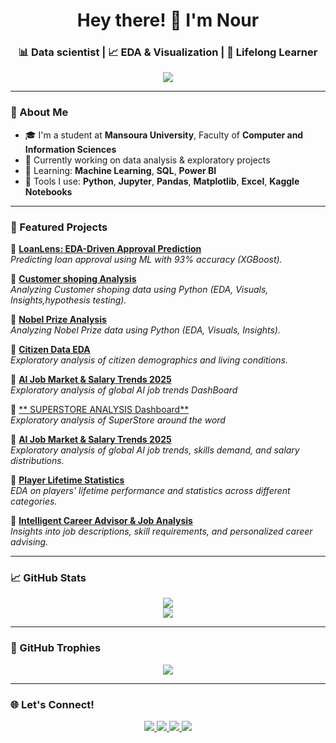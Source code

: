 <!-- Header -->
<h1 align="center">Hey there! 👋 I'm Nour</h1>
<h3 align="center">📊 Data scientist | 📈 EDA & Visualization | 🧠 Lifelong Learner</h3>

<p align="center">
  <img src="https://readme-typing-svg.demolab.com?font=Fira+Code&size=22&pause=1000&center=true&vCenter=true&width=435&lines=Turning+Data+into+Decisions;Exploring+Patterns+in+Numbers!" />
</p>

---

### 🧠 About Me

- 🎓 I'm a student at **Mansoura University**, Faculty of **Computer and Information Sciences**
- 🧪 Currently working on data analysis & exploratory projects  
- 🌱 Learning: **Machine Learning**, **SQL**, **Power BI**  
- 🧰 Tools I use: **Python**, **Jupyter**, **Pandas**, **Matplotlib**, **Excel**, **Kaggle Notebooks**

---

### 🚀 Featured Projects
🔹 [**LoanLens: EDA-Driven Approval Prediction**](https://www.kaggle.com/code/nourahmed1/loanlens-eda-driven-approval-prediction)  
*Predicting loan approval using ML with 93% accuracy (XGBoost).*
 
🔹 [**Customer shoping  Analysis**](https://www.kaggle.com/code/nourahmed1/eda-customer-shopping)  
*Analyzing Customer shoping data using Python (EDA, Visuals, Insights,hypothesis testing).*

🔹 [**Nobel Prize Analysis**](https://github.com/NOUR-wq277/NOBEL-PRIZE-ANALYSIS)  
*Analyzing Nobel Prize data using Python (EDA, Visuals, Insights).*

🔹 [**Citizen Data EDA**](https://github.com/NOUR-wq277/Citizen-Data-Analysis-EDA-)  
*Exploratory analysis of citizen demographics and living conditions.*

🔹 [**AI Job Market & Salary Trends 2025**](https://github.com/NOUR-wq277/Global-AI-Job-Market-Salary/blob/main/README.md)  
*Exploratory analysis of global AI job trends DashBoard*

🔹 [** SUPERSTORE ANALYSIS Dashboard**](https://www.linkedin.com/posts/nour-ahmed-13677531b_powerbi-dataanalytics-businessintelligence-activity-7345795797344501760-_VAS?utm_source=share&utm_medium=member_android&rcm=ACoAAFEX3XoBWQHKhOetMU1Uv1rhZEZF29AvvnM)  
*Exploratory analysis of SuperStore around the word*

🔹 [**AI Job Market & Salary Trends 2025**](https://www.kaggle.com/code/nourahmed1/eda-global-ai-job-market-salary-trends-2025)  
*Exploratory analysis of global AI job trends, skills demand, and salary distributions.*

🔹 [**Player Lifetime Statistics**](https://www.kaggle.com/code/nourahmed1/eda-player-lifetime-statistics)  
*EDA on players' lifetime performance and statistics across different categories.*

🔹 [**Intelligent Career Advisor & Job Analysis**](https://www.kaggle.com/code/nourahmed1/eda-intelligent-career-advisor-and-job-analysis)  
*Insights into job descriptions, skill requirements, and personalized career advising.*



---

### 📈 GitHub Stats

<p align="center">
  <img src="https://github-readme-stats.vercel.app/api?username=NOUR-wq277&show_icons=true&theme=tokyonight" />
  <br />
  <img src="https://github-readme-stats.vercel.app/api/top-langs/?username=NOUR-wq277&layout=compact&theme=tokyonight" />
</p>

---

### 🏅 GitHub Trophies

<p align="center">
  <img src="https://github-profile-trophy.vercel.app/?username=NOUR-wq277&theme=algolia&no-frame=true&margin-w=10" />
</p>

---

### 🌐 Let's Connect!

<p align="center">
  <a href="https://www.linkedin.com/in/nour-ahmed-13677531b?utm_source=share&utm_campaign=share_via&utm_content=profile&utm_medium=android_app" target="_blank">
    <img src="https://img.shields.io/badge/LinkedIn-blue?style=for-the-badge&logo=linkedin&logoColor=white" />
  </a>
  <a href="https://www.facebook.com/share/16HuwwtTiC/" target="_blank">
    <img src="https://img.shields.io/badge/Facebook-1877F2?style=for-the-badge&logo=facebook&logoColor=white" />
  </a>
  <a href="mailto:siisquakzj899@gmail.com">
    <img src="https://img.shields.io/badge/Gmail-D14836?style=for-the-badge&logo=gmail&logoColor=white" />
  </a>
  <a href="https://www.kaggle.com/nourahmed1" target="_blank">
    <img src="https://img.shields.io/badge/Kaggle-20BEFF?style=for-the-badge&logo=kaggle&logoColor=white" />
  </a>
</p>

